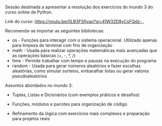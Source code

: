 Sessão destinada a apresentar a resolução dos exercícios do mundo 3 do curso online de Python.

Link do curso: https://youtu.be/0LB3FSfjvao?si=41W32D9yCsFQdz-_

Recomenda-se importar as seguintes bibliotecas:

- os - Funções para interagir com o sistema operacional. Utilizado apenas para limpeza do terminal com fins de organização
- math - Usada para realizar operações matemáticas mais avançadas que as operações básicas (+, -, *, /)
- time - Permite trabalhar com tempo e pausas na execução do programa
- random - Usada para gerar números aleatórios e fazer escolhas aleatórias, como simular sorteios, embaralhar listas ou gerar valores pseudoaleatórios

Assuntos abordados no mundo 3:

- Tuplas, Listas e Dicionários (com exemplos práticos e desafios)

- Funções, módulos e pacotes para organização de código

- Refinamento da lógica com exercícios mais complexos e preparação para projetos reais 
